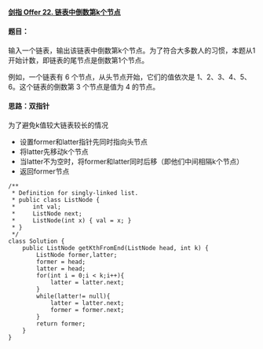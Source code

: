 #### [剑指 Offer 22. 链表中倒数第k个节点](https://leetcode.cn/problems/lian-biao-zhong-dao-shu-di-kge-jie-dian-lcof/)

#### 题目：

输入一个链表，输出该链表中倒数第k个节点。为了符合大多数人的习惯，本题从1开始计数，即链表的尾节点是倒数第1个节点。

例如，一个链表有 6 个节点，从头节点开始，它们的值依次是 1、2、3、4、5、6。这个链表的倒数第 3 个节点是值为 4 的节点。

#### 思路：双指针

为了避免k值较大链表较长的情况

* 设置former和latter指针先同时指向头节点
* 将latter先移动k个节点
* 当latter不为空时，将former和latter同时后移（即他们中间相隔k个节点）
* 返回former节点

```
/**
 * Definition for singly-linked list.
 * public class ListNode {
 *     int val;
 *     ListNode next;
 *     ListNode(int x) { val = x; }
 * }
 */
class Solution {
    public ListNode getKthFromEnd(ListNode head, int k) {
        ListNode former,latter;
        former = head;
        latter = head;
        for(int i = 0;i < k;i++){
            latter = latter.next;
        }
        while(latter!= null){
            latter = latter.next;
            former = former.next;
        }
        return former;
    }
}
```

